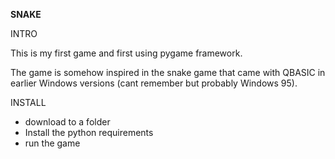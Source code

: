 **SNAKE**

INTRO

This is my first game and first using pygame framework.

The game is somehow inspired in the snake game that came with QBASIC in earlier Windows versions (cant remember but probably Windows 95).

INSTALL
- download to a folder
- Install the python requirements
- run the game
